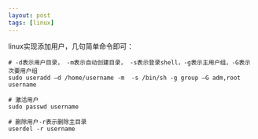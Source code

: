 ```yaml
---
layout: post
tags: [linux]
---
```


linux实现添加用户，几句简单命令即可：

```shell
# -d表示用户目录， -m表示自动创建目录， -s表示登录shell，-g表示主用户组，-G表示次要用户组
sudo useradd –d /home/username -m  -s /bin/sh -g group –G adm,root username

# 激活用户
sudo passwd username
```

```shell
# 删除用户-r表示删除主目录
userdel -r username
```
